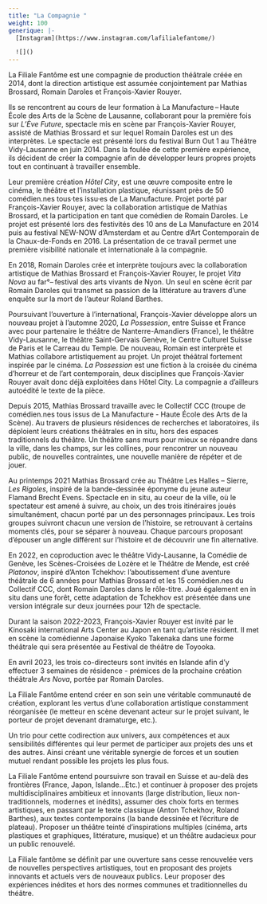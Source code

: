```yaml
---
title: "La Compagnie "
weight: 100
generique: |-
  [Instagram](https://www.instagram.com/lafilialefantome/)

  ![]()
---
```


La Filiale Fantôme est une compagnie de production théâtrale créée en 2014, dont la direction artistique est assumée conjointement par Mathias Brossard, Romain Daroles et François-Xavier Rouyer.

Ils se rencontrent au cours de leur formation à La Manufacture – Haute École des Arts de la Scène de Lausanne, collaborant pour la première fois sur _L’Ève Future_, spectacle mis en scène par François-Xavier Rouyer, assisté de Mathias Brossard et sur lequel Romain Daroles est un des interprètes. Le spectacle est présenté lors du festival Burn Out 1 au Théâtre Vidy-Lausanne en juin 2014. Dans la foulée de cette première expérience, ils décident de créer la compagnie afin de développer leurs propres projets tout en continuant à travailler ensemble.

Leur première création _Hôtel City_, est une œuvre composite entre le cinéma, le théâtre et l’installation plastique, réunissant près de 50 comédien.nes tous·tes issu·es de La Manufacture. Projet porté par François-Xavier Rouyer, avec la collaboration artistique de Mathias Brossard, et la participation en tant que comédien de Romain Daroles. Le projet est présenté lors des festivités des 10 ans de La Manufacture en 2014 puis au festival NEW-NOW d’Amsterdam et au Centre d’Art Contemporain de la Chaux-de-Fonds en 2016. La présentation de ce travail permet une première visibilité nationale et internationale à la compagnie.

En 2018, Romain Daroles crée et interprète toujours avec la collaboration artistique de Mathias Brossard et François-Xavier Rouyer, le projet _Vita Nova_ au far°– festival des arts vivants de Nyon. Un seul en scène écrit par Romain Daroles qui transmet sa passion de la littérature au travers d’une enquête sur la mort de l’auteur Roland Barthes.

Poursuivant l’ouverture à l’international, François-Xavier développe alors un nouveau projet à l’automne 2020, _La Possession_, entre Suisse et France avec pour partenaire le théâtre de Nanterre-Amandiers (France), le théâtre Vidy-Lausanne, le théâtre Saint-Gervais Genève, le Centre Culturel Suisse de Paris et le Carreau du Temple. De nouveau, Romain est interprète et Mathias collabore artistiquement au projet. Un projet théâtral fortement inspirée par le cinéma. _La Possession_ est une fiction à la croisée du cinéma d’horreur et de l’art contemporain, deux disciplines que François-Xavier Rouyer avait donc déjà exploitées dans Hôtel City. La compagnie a d’ailleurs autoédité le texte de la pièce.

Depuis 2015, Mathias Brossard travaille avec le Collectif CCC (troupe de comédien.nes tous issus de La Manufacture - Haute École des Arts de la Scène). Au travers de plusieurs résidences de recherches et laboratoires, ils déploient leurs créations théâtrales en in situ, hors des espaces traditionnels du théâtre. Un théâtre sans murs pour mieux se répandre dans la ville, dans les champs, sur les collines, pour rencontrer un nouveau public, de nouvelles contraintes, une nouvelle manière de répéter et de jouer.

Au printemps 2021 Mathias Brossard crée au Théâtre Les Halles – Sierre, _Les Rigoles_, inspiré de la bande-dessinée éponyme du jeune auteur Flamand Brecht Evens. Spectacle en in situ, au coeur de la ville, où le spectateur est amené à suivre, au choix, un des trois itinéraires joués simultanément, chacun porté par un des personnages principaux. Les trois groupes suivront chacun une version de l’histoire, se retrouvant à certains moments clés, pour se séparer à nouveau. Chaque parcours proposant d’épouser un angle différent sur l’histoire et de découvrir une fin alternative.

En 2022, en coproduction avec le théâtre Vidy-Lausanne, la Comédie de Genève, les Scènes-Croisées de Lozère et le Théâtre de Mende, est créé _Platonov_, inspiré d’Anton Tchekhov: l’aboutissement d’une aventure théâtrale de 6 années pour Mathias Brossard et les 15 comédien.nes du Collectif CCC, dont Romain Daroles dans le rôle-titre. Joué également en in situ dans une forêt, cette adaptation de Tchekhov est présentée dans une version intégrale sur deux journées pour 12h de spectacle.

Durant la saison 2022-2023, François-Xavier Rouyer est invité par le Kinosaki international Arts Center au Japon en tant qu’artiste résident. Il met en scène la comédienne Japonaise Kyoko Takenaka dans une forme théâtrale qui sera présentée au Festival de théâtre de Toyooka.

En avril 2023, les trois co-directeurs sont invités en Islande afin d’y effectuer 3 semaines de résidence - prémices de la prochaine création théâtrale _Ars Nova_, portée par Romain Daroles.

La Filiale Fantôme entend créer en son sein une véritable communauté de création, explorant les vertus d’une collaboration artistique constamment réorganisée (le metteur en scène devenant acteur sur le projet suivant, le porteur de projet devenant dramaturge, etc.).

Un trio pour cette codirection aux univers, aux compétences et aux sensibilités différentes qui leur permet de participer aux projets des uns et des autres. Ainsi créant une véritable synergie de forces et un soutien mutuel rendant possible les projets les plus fous.

La Filiale Fantôme entend poursuivre son travail en Suisse et au-delà des frontières (France, Japon, Islande…Etc.) et continuer à proposer des projets multidisciplinaires ambitieux et innovants (large distribution, lieux non-traditionnels, modernes et inédits), assumer des choix forts en termes artistiques, en passant par le texte classique (Anton Tchekhov, Roland Barthes), aux textes contemporains (la bande dessinée et l’écriture de plateau). Proposer un théâtre teinté d’inspirations multiples (cinéma, arts plastiques et graphiques, littérature, musique) et un théâtre audacieux pour un public renouvelé.

La Filiale fantôme se définit par une ouverture sans cesse renouvelée vers de nouvelles perspectives artistiques, tout en proposant des projets innovants et actuels vers de nouveaux publics. Leur proposer des expériences inédites et hors des normes communes et traditionnelles du théâtre.
